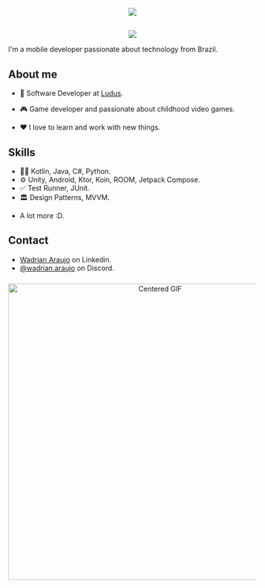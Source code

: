 <p align="center">
  <img src="https://readme-typing-svg.demolab.com?font=Fira+Code&size=30&pause=1000&color=F7F7F7&center=true&vCenter=true&repeat=false&width=435&lines=Hi!+I'm+Wadrian+Araujo">
</p>

##

<p align="center">
  <img src="https://readme-typing-svg.demolab.com?font=Fira+Code&pause=1000&color=F7F7F7&width=435&lines=Software+Engineer;Game+Developer;Enthusiastic+Android+developer+with+kotlin;Full-time+Deal+Hunter!&font=Fira%20Code&center=true&width=535&height=50&duration=4000&pause=1000"">
</p>

I'm a mobile developer passionate about technology from Brazil.

## **About me**

- 💼 Software Developer at [Ludus](https://www.luduslab.org/).

- 🎮 Game developer and passionate about childhood video games.

- ❤️ I love to learn and work with new things.

## **Skills**
- 👨‍💻 Kotlin, Java, C#, Python.
- ⚙️ Unity, Android, Ktor, Koin, ROOM, Jetpack Compose.
- ✅ Test Runner, JUnit.
- 🏛️ Design Patterns, MVVM.
+ A lot more :D.

## Contact
- [Wadrian Araujo](https://www.linkedin.com/in/wadrian-araujo/) on Linkedin.
- [@wadrian.araujo](./) on Discord.

###

<div align="center">
  <img src="https://github.com/WadrianAraujo/WadrianAraujo/assets/83624647/d4c65740-3659-463e-b39f-d95cddaa9d8c" alt="Centered GIF" width="600">
</div>

